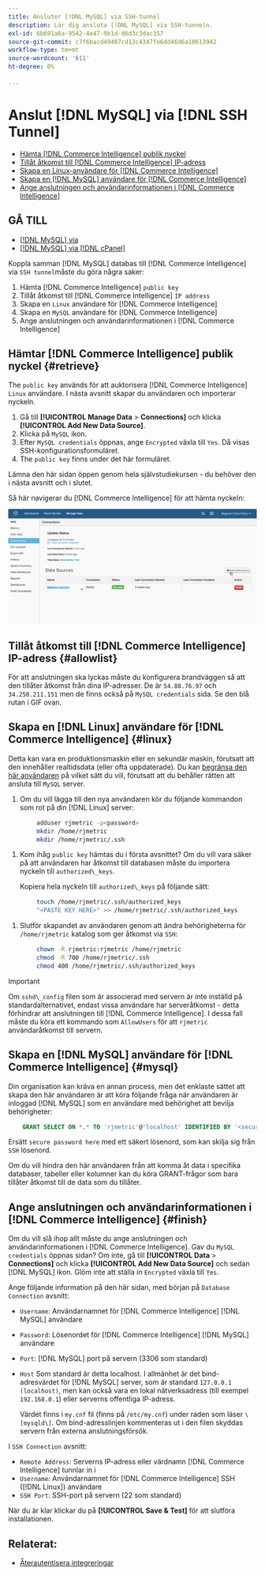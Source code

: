 ```yaml
---
title: Ansluter [!DNL MySQL] via SSH-tunnel
description: Lär dig ansluta [!DNL MySQL] via SSH-tunneln.
exl-id: 6b691a6a-9542-4e47-9b1d-d6d3c3dac357
source-git-commit: c7f6bacd49487cd13c4347fe6dd46d6a10613942
workflow-type: tm+mt
source-wordcount: '611'
ht-degree: 0%

---
```


# Anslut [!DNL MySQL] via [!DNL SSH Tunnel]

* [Hämta [!DNL Commerce Intelligence] publik nyckel](#retrieve)
* [Tillåt åtkomst till [!DNL Commerce Intelligence] IP-adress](#allowlist)
* [Skapa en Linux-användare för [!DNL Commerce Intelligence]](#linux)
* [Skapa en [!DNL MySQL] användare för [!DNL Commerce Intelligence]](#mysql)
* [Ange anslutningen och användarinformationen i [!DNL Commerce Intelligence]](#finish)

## GÅ TILL

* [[!DNL MySQL] via ](../integrations/mysql-via-a-direct-connection.md)
* [[!DNL MySQL] via [!DNL cPanel]](../integrations/mysql-via-cpanel.md)

Koppla samman [!DNL MySQL] databas till [!DNL Commerce Intelligence] via `SSH tunnel`måste du göra några saker:

1. Hämta [!DNL Commerce Intelligence] `public key`
1. Tillåt åtkomst till [!DNL Commerce Intelligence] `IP address`
1. Skapa en `Linux` användare för [!DNL Commerce Intelligence]
1. Skapa en `MySQL` användare för [!DNL Commerce Intelligence]
1. Ange anslutningen och användarinformationen i [!DNL Commerce Intelligence]


## Hämtar [!DNL Commerce Intelligence] publik nyckel {#retrieve}

The `public key` används för att auktorisera [!DNL Commerce Intelligence] `Linux` användare. I nästa avsnitt skapar du användaren och importerar nyckeln.

1. Gå till **[!UICONTROL Manage Data** > **Connections]** och klicka **[!UICONTROL Add New Data Source]**.
1. Klicka på `MySQL` ikon.
1. Efter `MySQL credentials` öppnas, ange `Encrypted` växla till `Yes`. Då visas SSH-konfigurationsformuläret.
1. The `public key` finns under det här formuläret.

Lämna den här sidan öppen genom hela självstudiekursen - du behöver den i nästa avsnitt och i slutet.

Så här navigerar du [!DNL Commerce Intelligence] för att hämta nyckeln:

![](../../../assets/MySQL_SSH.gif)<!--{: width="770"}-->

## Tillåt åtkomst till [!DNL Commerce Intelligence] IP-adress {#allowlist}

För att anslutningen ska lyckas måste du konfigurera brandväggen så att den tillåter åtkomst från dina IP-adresser. De är `54.88.76.97` och `34.250.211.151` men de finns också på `MySQL credentials` sida. Se den blå rutan i GIF ovan.

## Skapa en [!DNL Linux] användare för [!DNL Commerce Intelligence] {#linux}

Detta kan vara en produktionsmaskin eller en sekundär maskin, förutsatt att den innehåller realtidsdata (eller ofta uppdaterade). Du kan [begränsa den här användaren](../../../administrator/account-management/restrict-db-access.md) på vilket sätt du vill, förutsatt att du behåller rätten att ansluta till `MySQL` server.

1. Om du vill lägga till den nya användaren kör du följande kommandon som rot på din [!DNL Linux] server:

```bash
        adduser rjmetric -p<password>
        mkdir /home/rjmetric
        mkdir /home/rjmetric/.ssh
```

1. Kom ihåg `public key` hämtas du i första avsnittet? Om du vill vara säker på att användaren har åtkomst till databasen måste du importera nyckeln till `authorized\_keys`.

   Kopiera hela nyckeln till `authorized\_keys` på följande sätt:

```bash
        touch /home/rjmetric/.ssh/authorized_keys
        "<PASTE KEY HERE>" >> /home/rjmetric/.ssh/authorized_keys
```

1. Slutför skapandet av användaren genom att ändra behörigheterna för `/home/rjmetric` katalog som ger åtkomst via `SSH`:

```bash
        chown -R rjmetric:rjmetric /home/rjmetric
        chmod -R 700 /home/rjmetric/.ssh
        chmod 400 /home/rjmetric/.ssh/authorized_keys
```

>[!IMPORTANT]
>
>Om `sshd\_config` filen som är associerad med servern är inte inställd på standardalternativet, endast vissa användare har serveråtkomst - detta förhindrar att anslutningen till [!DNL Commerce Intelligence]. I dessa fall måste du köra ett kommando som `AllowUsers` för att `rjmetric` användaråtkomst till servern.

## Skapa en [!DNL MySQL] användare för [!DNL Commerce Intelligence] {#mysql}

Din organisation kan kräva en annan process, men det enklaste sättet att skapa den här användaren är att köra följande fråga när användaren är inloggad [!DNL MySQL] som en användare med behörighet att bevilja behörigheter:

```sql
    GRANT SELECT ON *.* TO 'rjmetric'@'localhost' IDENTIFIED BY '<secure password here>';
```

Ersätt `secure password here` med ett säkert lösenord, som kan skilja sig från `SSH` lösenord.

Om du vill hindra den här användaren från att komma åt data i specifika databaser, tabeller eller kolumner kan du köra GRANT-frågor som bara tillåter åtkomst till de data som du tillåter.

## Ange anslutningen och användarinformationen i [!DNL Commerce Intelligence] {#finish}

Om du vill slå ihop allt måste du ange anslutningen och användarinformationen i [!DNL Commerce Intelligence]. Gav du `MySQL credentials` öppnas sidan? Om inte, gå till **[!UICONTROL Data** > **Connections]** och klicka **[!UICONTROL Add New Data Source]** och sedan [!DNL MySQL] ikon. Glöm inte att ställa in `Encrypted` växla till `Yes`.

Ange följande information på den här sidan, med början på `Database Connection` avsnitt:

* `Username`: Användarnamnet för [!DNL Commerce Intelligence] [!DNL MySQL] användare
* `Password`: Lösenordet för [!DNL Commerce Intelligence] [!DNL MySQL] användare
* `Port`: [!DNL MySQL] port på servern (3306 som standard)
* `Host` Som standard är detta localhost. I allmänhet är det bind-adresvärdet för [!DNL MySQL] server, som är standard `127.0.0.1 (localhost)`, men kan också vara en lokal nätverksadress (till exempel `192.168.0.1`) eller serverns offentliga IP-adress.

   Värdet finns i `my.cnf` fil (finns på `/etc/my.cnf`) under raden som läser `\[mysqld\]`. Om bind-adresslinjen kommenteras ut i den filen skyddas servern från externa anslutningsförsök.

I `SSH Connection` avsnitt:

* `Remote Address`: Serverns IP-adress eller värdnamn [!DNL Commerce Intelligence] tunnlar in i
* `Username`: Användarnamnet för [!DNL Commerce Intelligence] SSH ([!DNL Linux]) användare
* `SSH Port`: SSH-port på servern (22 som standard)

När du är klar klickar du på **[!UICONTROL Save & Test]** för att slutföra installationen.

## Relaterat:

* [Återautentisera integreringar](https://experienceleague.adobe.com/docs/commerce-knowledge-base/kb/how-to/mbi-reauthenticating-integrations.html)
